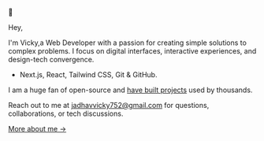 🐝

Hey, 

I'm Vicky,a Web Developer with a passion for creating simple solutions to complex problems. 
I focus on digital interfaces, interactive experiences, and design-tech convergence.


* Next.js, React, Tailwind CSS, Git & GitHub.


I am a huge fan of open-source and [have built projects](https://www.gitme.live/) used by thousands.

Reach out to me at [jadhavvicky752@gmail.com](mailto:jadhavvicky752@gmail.com) for questions, collaborations, or tech discussions.

[More about me &rarr;](https://portfolio-main-eta-five.vercel.app/)